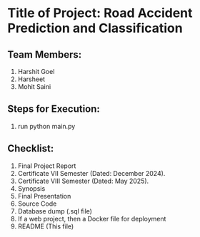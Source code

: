 # Title of Project: Road Accident Prediction and Classification

## Team Members:
1. Harshit Goel
2. Harsheet
3. Mohit Saini

## Steps for Execution:
1. run python main.py

## Checklist:
1. Final Project Report
2. Certificate VII Semester (Dated: December 2024).
3. Certificate VIII Semester (Dated: May 2025).
4. Synopsis
5. Final Presentation
6. Source Code
7. Database dump (.sql file)
8. If a web project, then a Docker file for deployment
9. README (This file)
